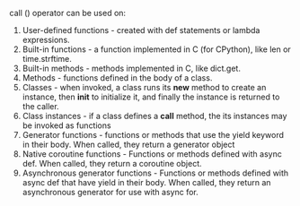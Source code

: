 call () operator can be used on:
1. User-defined functions - created with def statements or lambda expressions.
2. Built-in functions - a function implemented in C (for CPython), like len or time.strftime.
3. Built-in methods - methods implemented in C, like dict.get.
4. Methods - functions defined in the body of a class.
5. Classes - when invoked, a class runs its __new__ method to create an instance, then __init__ to initialize it,
and finally the instance is returned to the caller.
6. Class instances - if a class defines a __call__ method, the its instances may be invoked as functions
7. Generator functions - functions or methods that use the yield keyword in their body. When called, they return
a generator object
8. Native coroutine functions - Functions or methods defined with async def. When called, they return 
a coroutine object.
9. Asynchronous generator functions - Functions or methods defined with async def that have yield in their body.
When called, they return an asynchronous generator for use with async for.
